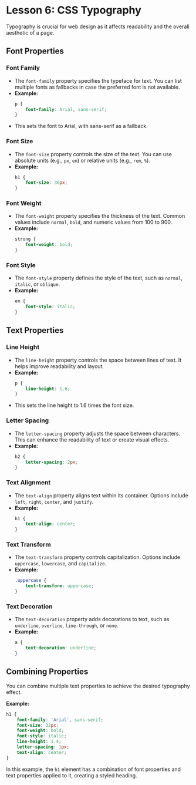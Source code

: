 # **Lesson 6: CSS Typography**

Typography is crucial for web design as it affects readability and the overall aesthetic of a page. 

## **Font Properties**

### **Font Family**

- The `font-family` property specifies the typeface for text. You can list multiple fonts as fallbacks in case the preferred font is not available.
- **Example:**
    ```css
    p {
        font-family: Arial, sans-serif;
    }
    ```
- This sets the font to Arial, with sans-serif as a fallback.

### **Font Size**

- The `font-size` property controls the size of the text. You can use absolute units (e.g., `px`, `em`) or relative units (e.g., `rem`, `%`).
- **Example:**
    ```css
    h1 {
        font-size: 36px;
    }
    ```

### **Font Weight**

- The `font-weight` property specifies the thickness of the text. Common values include `normal`, `bold`, and numeric values from 100 to 900.
- **Example:**
    ```css
    strong {
        font-weight: bold;
    }
    ```

### **Font Style**

- The `font-style` property defines the style of the text, such as `normal`, `italic`, or `oblique`.
- **Example:**
    ```css
    em {
        font-style: italic;
    }
    ```

## **Text Properties**

### **Line Height**

- The `line-height` property controls the space between lines of text. It helps improve readability and layout.
- **Example:**
    ```css
    p {
        line-height: 1.6;
    }
    ```
- This sets the line height to 1.6 times the font size.

### **Letter Spacing**

- The `letter-spacing` property adjusts the space between characters. This can enhance the readability of text or create visual effects.
- **Example:**
    ```css
    h2 {
        letter-spacing: 2px;
    }
    ```

### **Text Alignment**

- The `text-align` property aligns text within its container. Options include `left`, `right`, `center`, and `justify`.
- **Example:**
    ```css
    h1 {
        text-align: center;
    }
    ```

### **Text Transform**

- The `text-transform` property controls capitalization. Options include `uppercase`, `lowercase`, and `capitalize`.
- **Example:**
    ```css
    .uppercase {
        text-transform: uppercase;
    }
    ```

### **Text Decoration**

- The `text-decoration` property adds decorations to text, such as `underline`, `overline`, `line-through`, or `none`.
- **Example:**
    ```css
    a {
        text-decoration: underline;
    }
    ```

## **Combining Properties**

You can combine multiple text properties to achieve the desired typography effect.

**Example:**
```css
h1 {
    font-family: 'Arial', sans-serif;
    font-size: 32px;
    font-weight: bold;
    font-style: italic;
    line-height: 1.4;
    letter-spacing: 1px;
    text-align: center;
}
```
In this example, the `h1` element has a combination of font properties and text properties applied to it, creating a styled heading.
<!--stackedit_data:
eyJoaXN0b3J5IjpbMTI0ODE0MzQyMl19
-->
